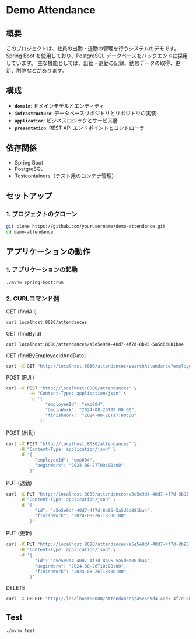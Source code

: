 # Demo Attendance

## 概要

このプロジェクトは、社員の出勤・退勤の管理を行うシステムのデモです。
Spring Boot を使用しており、PostgreSQL データベースをバックエンドに採用しています。
主な機能としては、出勤・退勤の記録、勤怠データの取得、更新、削除などがあります。

## 構成

- **`domain`**: ドメインモデルとエンティティ
- **`infrastructure`**: データベースリポジトリとリポジトリの実装
- **`application`**: ビジネスロジックとサービス層
- **`presentation`**: REST API エンドポイントとコントローラ

## 依存関係

- Spring Boot
- PostgreSQL
- Testcontainers（テスト用のコンテナ管理）

## セットアップ

### 1. プロジェクトのクローン

```bash
git clone https://github.com/yourusername/demo-attendance.git
cd demo-attendance
```

## アプリケーションの動作

### 1. アプリケーションの起動

```bash
./mvnw spring-boot:run
```

### 2. CURLコマンド例

GET (findAll)
```bash
curl localhost:8080/attendances
```

GET  (findById)
```bash
curl localhost:8080/attendances/a5e5e9d4-40d7-4f7d-8b95-5a5d6d881ba4
```

GET (findByEmployeeIdAndDate)
```bash
curl -X GET "http://localhost:8080/attendances/searchAttendance?employeeId=emp001&date=2024-08-25"
```

POST (FUll)
```bash
curl -X POST "http://localhost:8080/attendances" \
         -H "Content-Type: application/json" \
         -d '{
               "employeeId": "emp004",
               "beginWork": "2024-08-26T09:00:00",
               "finishWork": "2024-08-26T17:00:00"
             }'
```

POST (出勤)
```bash
curl -X POST "http://localhost:8080/attendances" \
     -H "Content-Type: application/json" \
     -d '{
           "employeeId": "emp004",
           "beginWork": "2024-08-27T09:00:00"
         }'
```

PUT (退勤)
```bash
curl -X PUT "http://localhost:8080/attendances/a5e5e9d4-40d7-4f7d-8b95-5a5d6d881ba4" \
     -H "Content-Type: application/json" \
     -d '{
           "id": "a5e5e9d4-40d7-4f7d-8b95-5a5d6d881ba4",
           "finishWork": "2024-08-26T18:00:00"
         }'
```

PUT (更新)
```bash
curl -X PUT "http://localhost:8080/attendances/a5e5e9d4-40d7-4f7d-8b95-5a5d6d881ba4" \
     -H "Content-Type: application/json" \
     -d '{
           "id": "a5e5e9d4-40d7-4f7d-8b95-5a5d6d881ba4",
           "beginWork": "2024-08-26T10:00:00",
           "finishWork": "2024-08-26T18:00:00"
         }'
```

DELETE
```bash
curl -X DELETE "http://localhost:8080/attendances/a5e5e9d4-40d7-4f7d-8b95-5a5d6d881ba4"
```

## Test

```bash
./mvnw test
```